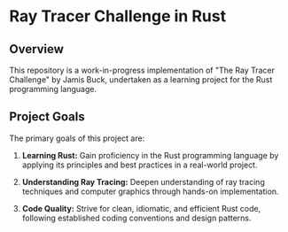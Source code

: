 # Ray Tracer Challenge in Rust

## Overview

This repository is a work-in-progress implementation of "The Ray Tracer Challenge" by Jamis Buck, undertaken as a learning project for the Rust programming language.

## Project Goals

The primary goals of this project are:

1. **Learning Rust:** Gain proficiency in the Rust programming language by applying its principles and best practices in a real-world project.

2. **Understanding Ray Tracing:** Deepen understanding of ray tracing techniques and computer graphics through hands-on implementation.

3. **Code Quality:** Strive for clean, idiomatic, and efficient Rust code, following established coding conventions and design patterns.
